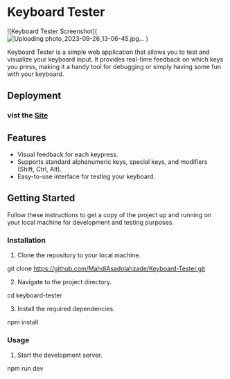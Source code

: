 # Keyboard Tester

![Keyboard Tester Screenshot](![Uploading photo_2023-09-26_13-06-45.jpg…]()
)

Keyboard Tester is a simple web application that allows you to test and visualize your keyboard input. It provides real-time feedback on which keys you press, making it a handy tool for debugging or simply having some fun with your keyboard.

## Deployment

### vist the [Site](https://mahdiasadolahzade.github.io/Keyboard-Tester/)

## Features

- Visual feedback for each keypress.
- Supports standard alphanumeric keys, special keys, and modifiers (Shift, Ctrl, Alt).
- Easy-to-use interface for testing your keyboard.

## Getting Started

Follow these instructions to get a copy of the project up and running on your local machine for development and testing purposes.

### Installation

1. Clone the repository to your local machine.


git clone https://github.com/MahdiAsadolahzade/Keyboard-Tester.git


2. Navigate to the project directory.

cd keyboard-tester


3. Install the required dependencies.

npm install

### Usage

1. Start the development server.

npm run dev


